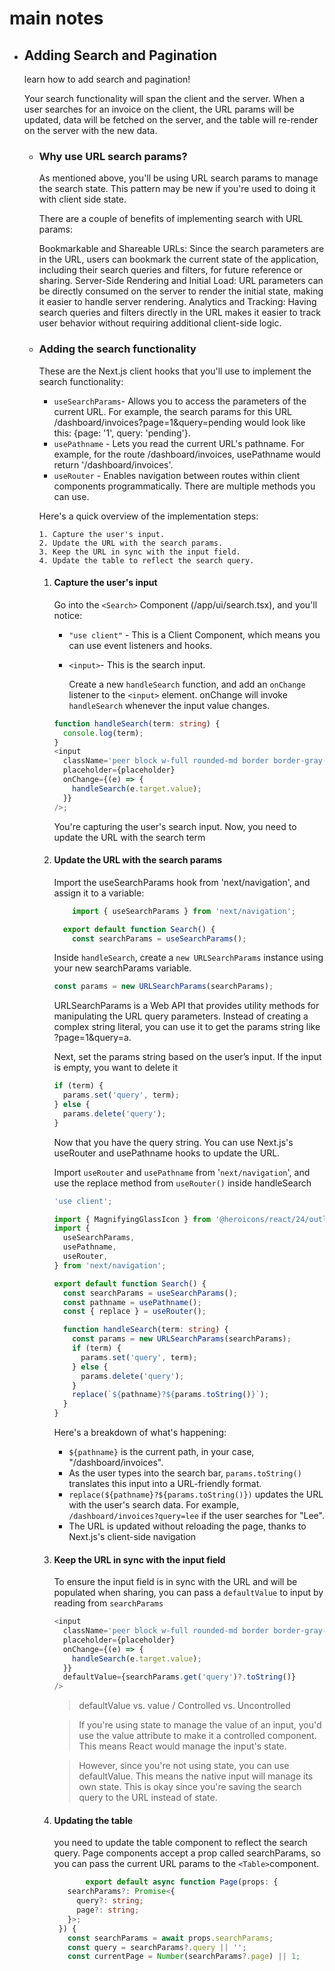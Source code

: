 # main notes

- ## Adding Search and Pagination

  learn how to add search and pagination!

  Your search functionality will span the client and the server. When a user searches for an invoice on the client, the URL params will be updated, data will be fetched on the server, and the table will re-render on the server with the new data.

  - ### Why use URL search params?

    As mentioned above, you'll be using URL search params to manage the search state. This pattern may be new if you're used to doing it with client side state.

    There are a couple of benefits of implementing search with URL params:

    Bookmarkable and Shareable URLs: Since the search parameters are in the URL, users can bookmark the current state of the application, including their search queries and filters, for future reference or sharing.
    Server-Side Rendering and Initial Load: URL parameters can be directly consumed on the server to render the initial state, making it easier to handle server rendering.
    Analytics and Tracking: Having search queries and filters directly in the URL makes it easier to track user behavior without requiring additional client-side logic.

  - ### Adding the search functionality

    These are the Next.js client hooks that you'll use to implement the search functionality:

    - `useSearchParams`- Allows you to access the parameters of the current URL. For example, the search params for this URL /dashboard/invoices?page=1&query=pending would look like this: {page: '1', query: 'pending'}.
    - `usePathname` - Lets you read the current URL's pathname. For example, for the route /dashboard/invoices, usePathname would return '/dashboard/invoices'.
    - `useRouter` - Enables navigation between routes within client components programmatically. There are multiple methods you can use.

    Here's a quick overview of the implementation steps:

        1. Capture the user's input.
        2. Update the URL with the search params.
        3. Keep the URL in sync with the input field.
        4. Update the table to reflect the search query.

    1. #### Capture the user's input

       Go into the `<Search>` Component (/app/ui/search.tsx), and you'll notice:

       - `"use client"` - This is a Client Component, which means you can use event listeners and hooks.
       - `<input>`- This is the search input.

         Create a new `handleSearch` function, and add an `onChange` listener to the `<input>` element. onChange will invoke `handleSearch` whenever the input value changes.

       ```ts
       function handleSearch(term: string) {
         console.log(term);
       }
       <input
         className='peer block w-full rounded-md border border-gray-200 py-[9px] pl-10 text-sm outline-2 placeholder:text-gray-500'
         placeholder={placeholder}
         onChange={(e) => {
           handleSearch(e.target.value);
         }}
       />;
       ```

       You're capturing the user's search input. Now, you need to update the URL with the search term

    2. #### Update the URL with the search params

       Import the useSearchParams hook from 'next/navigation', and assign it to a variable:

       ```ts
           import { useSearchParams } from 'next/navigation';

         export default function Search() {
           const searchParams = useSearchParams();
       ```

       Inside `handleSearch`, create a `new URLSearchParams` instance using your new searchParams variable.

       ```ts
       const params = new URLSearchParams(searchParams);
       ```

       URLSearchParams is a Web API that provides utility methods for manipulating the URL query parameters. Instead of creating a complex string literal, you can use it to get the params string like ?page=1&query=a.

       Next, set the params string based on the user’s input. If the input is empty, you want to delete it

       ```ts
       if (term) {
         params.set('query', term);
       } else {
         params.delete('query');
       }
       ```

       Now that you have the query string. You can use Next.js's useRouter and usePathname hooks to update the URL.

       Import `useRouter` and `usePathname` from '`next/navigation`', and use the replace method from `useRouter()` inside handleSearch

       ```ts
       'use client';

       import { MagnifyingGlassIcon } from '@heroicons/react/24/outline';
       import {
         useSearchParams,
         usePathname,
         useRouter,
       } from 'next/navigation';

       export default function Search() {
         const searchParams = useSearchParams();
         const pathname = usePathname();
         const { replace } = useRouter();

         function handleSearch(term: string) {
           const params = new URLSearchParams(searchParams);
           if (term) {
             params.set('query', term);
           } else {
             params.delete('query');
           }
           replace(`${pathname}?${params.toString()}`);
         }
       }
       ```

       Here's a breakdown of what's happening:

       - `${pathname}` is the current path, in your case, "/dashboard/invoices".
       - As the user types into the search bar, `params.toString()` translates this input into a URL-friendly format.
       - `replace(${pathname}?${params.toString()})` updates the URL with the user's search data. For example, `/dashboard/invoices?query=lee` if the user searches for "Lee".
       - The URL is updated without reloading the page, thanks to Next.js's client-side navigation

    3. #### Keep the URL in sync with the input field

       To ensure the input field is in sync with the URL and will be populated when sharing, you can pass a `defaultValue` to input by reading from `searchParams`

       ```ts
       <input
         className='peer block w-full rounded-md border border-gray-200 py-[9px] pl-10 text-sm outline-2 placeholder:text-gray-500'
         placeholder={placeholder}
         onChange={(e) => {
           handleSearch(e.target.value);
         }}
         defaultValue={searchParams.get('query')?.toString()}
       />
       ```

       > defaultValue vs. value / Controlled vs. Uncontrolled

       > If you're using state to manage the value of an input, you'd use the value attribute to make it a controlled component. This means React would manage the input's state.

       > However, since you're not using state, you can use defaultValue. This means the native input will manage its own state. This is okay since you're saving the search query to the URL instead of state.

    4. #### Updating the table

       you need to update the table component to reflect the search query.
       Page components accept a prop called searchParams, so you can pass the current URL params to the `<Table>`component.

       ```ts
              export default async function Page(props: {
          searchParams?: Promise<{
            query?: string;
            page?: string;
          }>;
        }) {
          const searchParams = await props.searchParams;
          const query = searchParams?.query || '';
          const currentPage = Number(searchParams?.page) || 1;
       ```
